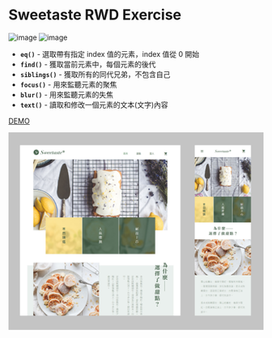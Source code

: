 # Sweetaste RWD Exercise
![image](https://img.shields.io/badge/RWD-exercise-brightgreen.svg) ![image](https://img.shields.io/badge/SASS-exercise-brightgreen.svg)

- **`eq()`** - 選取帶有指定 index 值的元素，index 值從 0 開始
- **`find()`** - 獲取當前元素中，每個元素的後代
- **`siblings()`** - 獲取所有的同代兄弟，不包含自己
- **`focus()`** - 用來監聽元素的聚焦
- **`blur()`** - 用來監聽元素的失焦
- **`text()`** - 讀取和修改一個元素的文本(文字)內容

[DEMO](https://jedchang.github.io/Sweetaste/)

![image](https://github.com/jedchang/Sweetaste/blob/master/preview.jpg)
